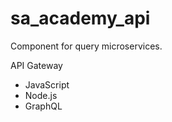 # sa_academy_api

Component for query microservices.

API Gateway

* JavaScript
* Node.js
* GraphQL
